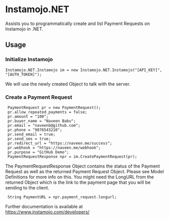 # Instamojo.NET

Assists you to programmatically create and list Payment Requests on Instamojo in .NET.


## Usage

### Initialize Instamojo

    Instamojo.NET.Instamojo im = new Instamojo.NET.Instamojo("[API_KEY]", "[AUTH_TOKEN]");

We will use the newly created Object to talk with the server.

### Create a Payment Request

     PaymentRequest pr = new PaymentRequest();
     pr.allow_repeated_payments = false;        
     pr.amount = "100";
     pr.buyer_name = "Naveen Babu";
     pr.email = "naveenb@github.com";
     pr.phone = "9876543210";
     pr.send_email = true;
     pr.send_sms = true;
     pr.redirect_url = "https://naveen.me/success";
     pr.webhook = "https://naveen.me/webhook";
     pr.purpose = "GitHub Demo";
     PaymentRequestResponse npr = im.CreatePaymentRequest(pr);

The PaymentRequestResponse Object contains the status of the Payment Request as well as the returned Payment Request Object. Please see Model Definitions for more info on this. You might need the LongURL from the returned Object which is the link to the payment page that you will be sending to the client.

     String PaymentURL = npr.payment_request.longurl;

Further documentation is available at https://www.instamojo.com/developers/
